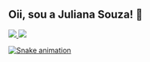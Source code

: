 ## Oii, sou a Juliana Souza! 👋

</div>
 <a href="https://github.com/julianar23">
  <img height="center" src="https://github-readme-stats.vercel.app/api?username=julianar23&show_icons=true&theme=dracula&include_all_commits=true&count_private=true"/>
  <img height="center" src="https://github-readme-stats.vercel.app/api/top-langs/?username=julianar23&layout=compact&langs_count=7&theme=dracula"/>
</div>

![Snake animation](https://github.com/julianar23/julianar23/blob/output/github-contribution-grid-snake.svg)

